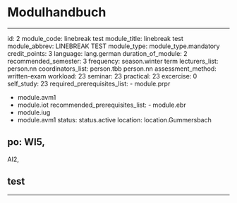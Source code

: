 
Modulhandbuch
=============


---

id: 2
module_code: linebreak test
module_title: linebreak test
module_abbrev: LINEBREAK TEST
module_type: module_type.mandatory
credit_points: 3
language: lang.german
duration_of_module: 2
recommended_semester: 3
frequency: season.winter term
lecturers_list: person.nn
coordinators_list: person.tbb
person.nn
assessment_method: written-exam
workload: 23
seminar: 23
practical: 23
excercise: 0
self_study: 23
required_prerequisites_list: - module.prpr
- module.avm1
- module.iot
recommended_prerequisites_list: - module.ebr
- module.iug
- module.avm1
status: status.active
location: location.Gummersbach
## po: WI5,
AI2,
## test
---